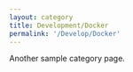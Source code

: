 ```yaml
---
layout: category
title: Development/Docker
permalink: '/Develop/Docker'
---
```


Another sample category page.
